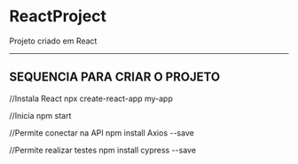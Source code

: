 # ReactProject
Projeto criado em React

--------------------------------------
SEQUENCIA PARA CRIAR O PROJETO
--------------------------------------

//Instala React
npx create-react-app my-app

//Inicia
npm start

//Permite conectar na API
npm install Axios --save

//Permite realizar testes
npm install cypress --save


